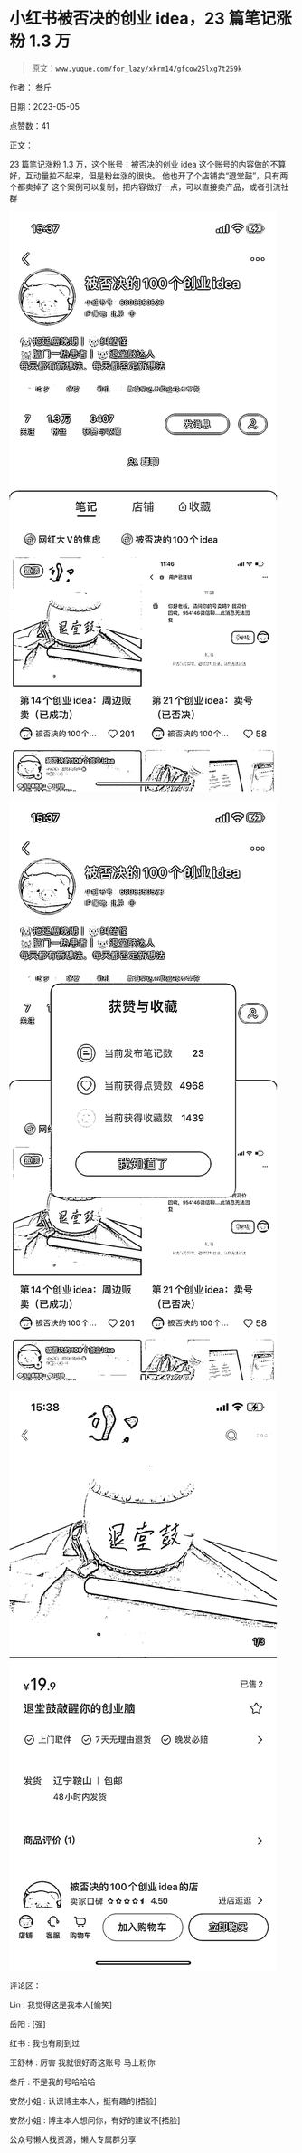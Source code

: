 # 小红书被否决的创业 idea，23 篇笔记涨粉 1.3 万

> 原文：[`www.yuque.com/for_lazy/xkrm14/gfcow25lxg7t259k`](https://www.yuque.com/for_lazy/xkrm14/gfcow25lxg7t259k)



作者： 叁斤



日期：2023-05-05



点赞数：41

<ne-card data-card-name="hr" data-card-type="block" id="zwZtf" data-event-boundary="card">

正文：



23 篇笔记涨粉 1.3 万，这个账号：被否决的创业 idea 这个账号的内容做的不算好，互动量拉不起来，但是粉丝涨的很快。 他也开了个店铺卖“退堂鼓”，只有两个都卖掉了 这个案例可以复制，把内容做好一点，可以直接卖产品，或者引流社群



<ne-card data-card-name="image" data-card-type="inline" id="vU5e8" data-event-boundary="card">![](img/af57eb2af3cb6a4faf096914c9d5b842.png)</ne-card>



<ne-card data-card-name="image" data-card-type="inline" id="cFu8p" data-event-boundary="card">![](img/88640ef14f2ea3d6157e9fd8e6c72d2d.png)</ne-card>



<ne-card data-card-name="image" data-card-type="inline" id="TDHVT" data-event-boundary="card">![](img/5a35e3cb48bdf25a2ce331dd3a705899.png)</ne-card>

<ne-card data-card-name="hr" data-card-type="block" id="FqDa0" data-event-boundary="card">

评论区：



Lin : 我觉得这是我本人[偷笑]



岳阳 : [强]



红书 : 我也有刷到过



王舒林 : 厉害 我就很好奇这账号 马上粉你



叁斤 : 不是我的号哈哈哈



安然小姐 : 认识博主本人，挺有趣的[捂脸]



安然小姐 : 博主本人想问你，有好的建议不[捂脸]

<ne-card data-card-name="hr" data-card-type="block" id="u5PFy" data-event-boundary="card">

公众号懒人找资源，懒人专属群分享

</ne-card></ne-card></ne-card>